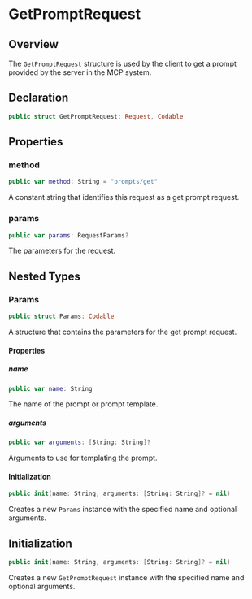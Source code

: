 # GetPromptRequest

## Overview

The `GetPromptRequest` structure is used by the client to get a prompt provided by the server in the MCP system.

## Declaration

```swift
public struct GetPromptRequest: Request, Codable
```

## Properties

### method

```swift
public var method: String = "prompts/get"
```

A constant string that identifies this request as a get prompt request.

### params

```swift
public var params: RequestParams?
```

The parameters for the request.

## Nested Types

### Params

```swift
public struct Params: Codable
```

A structure that contains the parameters for the get prompt request.

#### Properties

##### name

```swift
public var name: String
```

The name of the prompt or prompt template.

##### arguments

```swift
public var arguments: [String: String]?
```

Arguments to use for templating the prompt.

#### Initialization

```swift
public init(name: String, arguments: [String: String]? = nil)
```

Creates a new `Params` instance with the specified name and optional arguments.

## Initialization

```swift
public init(name: String, arguments: [String: String]? = nil)
```

Creates a new `GetPromptRequest` instance with the specified name and optional arguments.
